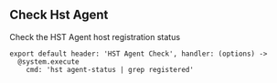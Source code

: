 ## Check Hst Agent

Check the HST Agent host registration status

    export default header: 'HST Agent Check', handler: (options) ->
      @system.execute
        cmd: 'hst agent-status | grep registered'
